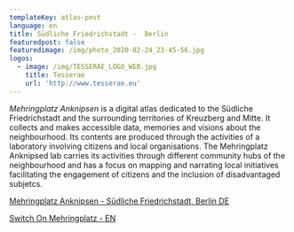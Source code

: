 ```yaml
---
templateKey: atlas-post
language: en
title: Südliche Friedrichstadt -  Berlin
featuredpost: false
featuredimage: /img/photo_2020-02-24_23-45-56.jpg
logos:
  - image: /img/TESSERAE_LOGO_WEB.jpg
    title: Tesserae
    url: 'http://www.tesserae.eu'
---
```

*Mehringplatz Anknipsen* is a digital atlas dedicated to the Südliche Friedrichstadt and the surrounding territories of Kreuzberg and Mitte. <!-- end --> It collects and makes accessible data, memories and visions about the neighbourhood. Its contents are produced through the activities of a laboratory involving citizens and local organisations. The Mehringplatz Anknipsed lab carries its activities through different community hubs of the neighbourhood and has a focus on mapping and narrating local initiatives facilitating the engagement of citizens and the inclusion of disadvantaged subjetcs. 

<style>
a:hover{ background: red; }
</style>

[Mehringplatz Anknipsen - Südliche Friedrichstadt, Berlin DE](http://mehringplatz-de.community-atlas.net)

[Switch On Mehringplatz - EN ](https://mehringplatz-en.community-atlas.net)
